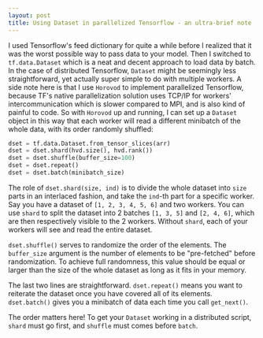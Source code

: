 ```yaml
---
layout: post
title: Using Dataset in parallelized Tensorflow - an ultra-brief note
---
```


I used Tensorflow's feed dictionary for quite a while before I realized that
it was the worst possible way to pass data to your model. Then I switched to
`tf.data.Dataset` which is a neat and decent approach to load data by batch.
In the case of distributed Tensorflow, `Dataset` might be seemingly less
straightforward, yet actually super simple to do with multiple workers. 
A side note here is that I use `Horovod` to implement parallelized Tensorflow,
because TF's native parallelization solution uses TCP/IP for workers' 
intercommunication which is slower compared to MPI, and is also kind of 
painful to code. So with `Horovod` up and running, I can set up a `Dataset`
object in this way that each worker will read a different minibatch of the
whole data, with its order randomly shuffled:

```python
dset = tf.data.Dataset.from_tensor_slices(arr)
dset = dset.shard(hvd.size(), hvd.rank())
dset = dset.shuffle(buffer_size=100)
dset = dset.repeat()
dset = dset.batch(minibatch_size)
```

The role of `dset.shard(size, ind)` is to divide the whole dataset into `size`
parts in an interlaced fashion, and take the `ind`-th part for a specific
worker. Say you have a dataset of `[1, 2, 3, 4, 5, 6]` and two workers. 
You can use `shard` to split the dataset into 2 batches `[1, 3, 5]` and
`[2, 4, 6]`, which are then respectively visible to the 2 workers. Without
`shard`, each of your workers will see and read the entire dataset. 

`dset.shuffle()` serves to randomize the order of the elements. The 
`buffer_size` argument is the number of elements to be "pre-fetched" before
randomization. To achieve full randomness, this value should be equal or 
larger than the size of the whole dataset as long as it fits in your memory.

The last two lines are straightforward. `dset.repeat()` means you want to
reiterate the dataset once you have covered all of its elements. 
`dset.batch()` gives you a minibatch of data each time you call `get_next()`.

The order matters here! To get your `Dataset` working in a distributed script,
`shard` must go first, and `shuffle` must comes before `batch`. 

